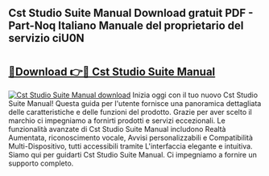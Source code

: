 ## Cst Studio Suite Manual Download gratuit PDF - Part-Noq Italiano Manuale del proprietario del servizio ciU0N

# <h2><a href="http://dfbeuv5.blite.top/?on=Cst+Studio+Suite+Manual">🔗Download 👉🔴 Cst Studio Suite Manual</a></h2>

[![Cst Studio Suite Manual download](https://i.imgur.com/lujVjoI.png)](http://dfbeuv5.blite.top/?on=Cst+Studio+Suite+Manual)
Inizia oggi con il tuo nuovo Cst Studio Suite Manual! Questa guida per l'utente fornisce una panoramica dettagliata delle caratteristiche e delle funzioni del prodotto. Grazie per aver scelto il marchio ci impegniamo a fornirti prodotti e servizi eccezionali. Le funzionalità avanzate di Cst Studio Suite Manual includono Realtà Aumentata, riconoscimento vocale, Avvisi personalizzabili e Compatibilità Multi-Dispositivo, tutti accessibili tramite L'interfaccia elegante e intuitiva. Siamo qui per guidarti Cst Studio Suite Manual. Ci impegniamo a fornire un supporto completo.
